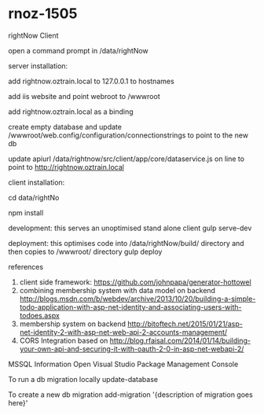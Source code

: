 # rnoz-1505

rightNow Client

open a command prompt in /data/rightNow

server installation:

add rightnow.oztrain.local to 127.0.0.1 to hostnames

add iis website and point webroot to /wwwroot

add rightnow.oztrain.local as a binding

create empty database and update /wwwroot/web.config/configuration/connectionstrings to point to the new db

update apiurl /data/rightnow/src/client/app/core/dataservice.js on line to point to http://rightnow.oztrain.local

client installation:

cd data/rightNo

npm install

development: this serves an unoptimised stand alone client
gulp serve-dev

deployment: this optimises code into /data/rightNow/build/ directory and then copies to /wwwroot/ directory
gulp deploy

references
1. client side framework:
https://github.com/johnpapa/generator-hottowel
2. combining membership system with data model on backend
http://blogs.msdn.com/b/webdev/archive/2013/10/20/building-a-simple-todo-application-with-asp-net-identity-and-associating-users-with-todoes.aspx
3. membership system on backend
http://bitoftech.net/2015/01/21/asp-net-identity-2-with-asp-net-web-api-2-accounts-management/
4. CORS Integration based on
http://blog.rfaisal.com/2014/01/14/building-your-own-api-and-securing-it-with-oauth-2-0-in-asp-net-webapi-2/

MSSQL Information
Open Visual Studio Package Management Console

To run a db migration locally
update-database

To create a new db migration
add-migration '{description of migration goes here}'
